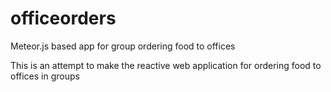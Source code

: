 # officeorders
Meteor.js based app for group ordering food to offices

This is an attempt to make the reactive web application for ordering food to offices in groups

